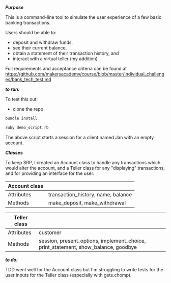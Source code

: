 ***Purpose***

This is a command-line tool to simulate the user experience of a few basic banking transactions.

Users should be able to:

- deposit and withdraw funds,
- see their current balance,
- obtain a statement of their transaction history, and
- interact with a virtual teller (my addition)

Full requirements and acceptance criteria can be found at https://github.com/makersacademy/course/blob/master/individual_challenges/bank_tech_test.md

***to run:***

To test this out:
- clone the repo
```sh
bundle install
```
```sh
ruby demo_script.rb
```
The above script starts a session for a client named Jan with an empty account.

***Classes***

To keep SRP, I created an Account class to handle any transactions which would alter the account, and a Teller class for any "displaying" transactions, and for providing an interface for the user.

| Account class |                                         |
|---------------|-----------------------------------------|
| Attributes    | transaction_history, name, balance |
| Methods       | make_deposit, make_withdrawal  |


| Teller class  |                                         |
|---------------|-----------------------------------------|
| Attributes    |  customer |
| Methods       | session, present_options, implement_choice,  print_statement, show_balance, goodbye|

***to do:***

TDD went well for the Account class but I'm struggling to write tests for the user inputs for the Teller class (especially with gets.chomp).
